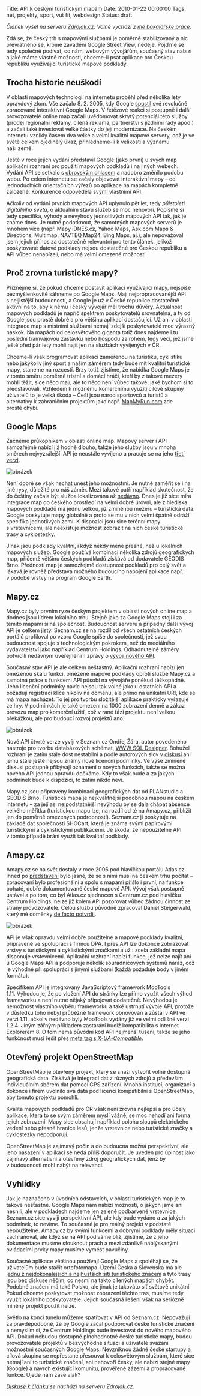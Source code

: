 Title: API k českým turistickým mapám
Date: 2010-01-22 00:00:00
Tags: net, projekty, sport, vut fit, webdesign
Status: draft

*Článek vyšel na serveru [Zdrojak.cz](http://zdrojak.root.cz/clanky/api-k-ceskym-turistickym-mapam/). Volně vychází z [mé bakalářské práce]({filename}2009-08-30_bakalar.md).*

Zdá se, že český trh s mapovými službami je poměrně stabilizovaný a nic převratného se, kromě zavádění Google Street View, neděje. Pojďme se tedy společně podívat, co nám, webovým vývojářům, současný stav nabízí a jaké máme vlastně možnosti, chceme-li psát aplikace pro Českou republiku využívající turistické mapové podklady.

## Trocha historie neuškodí

V oblasti mapových technologií na internetu proběhl před několika lety opravdový zlom. Vše začalo 8. 2. 2005, kdy Google [spustil](http://googleblog.blogspot.com/2005/02/mapping-your-way.html) své revolučně zpracované interaktivní Google Maps. V řetězové reakci si postupně i další provozovatelé online map začali uvědomovat skrytý potenciál této služby (prodej regionální reklamy, cílená reklama, partnerství s jízdními řády apod.) a začali také investovat velké částky do její modernizace. Na českém internetu vznikly časem dva velké a velmi kvalitní mapové servery, což je ve světě celkem ojedinělý úkaz, přihlédneme-li k velikosti a významu naší země.

Ještě v roce jejich vydání představil Google (jako první) u svých map aplikační rozhraní pro použití mapových podkladů i na jiných webech. Vydání API se setkalo s [obrovským ohlasem](http://maps.google.com/help/maps/casestudies/) a nadobro změnilo podobu webu. Po celém internetu se začaly objevovat interaktivní mapy – od jednoduchých orientačních výřezů po aplikace na mapách kompletně založené. Konkurence odpověděla svými vlastními API.

Ačkoliv od vydání prvních mapových API uplynulo pět let, tedy *půlstoletí digitálního světa*, o aktuálním stavu služeb se moc nehovoří. Popišme si tedy specifika, výhody a nevýhody jednotlivých mapových API tak, jak je známe dnes. Je nutné podotknout, že samotných mapových serverů je mnohem více (např. Mapy iDNES.cz, Yahoo Maps, Ask.com Maps & Directions, Multimap, NAVTEQ Map24, Bing Maps, aj.), ale nepovažoval jsem jejich přínos za dostatečně relevantní pro tento článek, jelikož poskytované datové podklady nejsou dostatečné pro Českou republiku a API vůbec nenabízejí, nebo má velmi omezené možnosti.

## Proč zrovna turistické mapy?

Přiznejme si, že pokud chceme postavit aplikaci využívající mapy, nejspíše bezmyšlenkovitě sáhneme po Google Maps. Mají nejpropracovanější API s nejjistější budoucností, a Google je už v České republice dostatečně aktivní na to, aby k němu i český vývojář měl trochu důvěry. Aktuálnost mapových podkladů je napříč spektrem poskytovatelů srovnatelná, a ty od Google jsou prostě dobré a pro většinu aplikací dostačující. Už ani v oblasti integrace map s místními službami nemají zdejší poskytovatelé moc výrazný náskok. Na mapách od celosvětového giganta totiž dnes najdeme i tu poslední tramvajovou zastávku nebo hospodu za rohem, tedy věci, jež jsme ještě před pár lety mohli najít jen na službách vyvíjených v ČR.

Chceme-li však programovat aplikaci zaměřenou na turistiku, cyklistiku nebo jakýkoliv jiný sport a naším záměrem tedy bude mít kvalitní turistické mapy, staneme na rozcestí. Brzy totiž zjistíme, že nabídka Google Maps je v tomto směru poměrně tristní a domácí hráči, kteří by z takové mezery mohli těžit, sice něco mají, ale to něco není vůbec takové, jaké bychom si to představovali. Vzhledem k možnému komerčnímu využití cílové skupiny uživatelů to je velká škoda – Češi jsou národ sportovců a turistů a alternativy k zahraničním projektům jako např. [MapMyRun.com](http://www.mapmyrun.com/) zde prostě chybí.

## Google Maps

Začněme průkopníkem v oblasti online map. Mapový server i API samozřejmě nabízí již hodně dlouho, takže jeho služby jsou v mnoha směrech nejvyzrálejší. API je neustále vyvíjeno a pracuje se na
jeho [třetí verzi](http://code.google.com/intl/cs/apis/maps/documentation/v3/).

![obrázek]({static}/images/125.jpg)

Není dobré se však nechat unést jeho možnostmi. Je nutné zaměřit se i na jiné rysy, důležité pro náš záměr. Mezi takové patří například skutečnost, že do češtiny začala být služba lokalizována až [nedávno](http://www.lupa.cz/clanky/mapy-google-v-cestine-realita-nebo-zbozne-prani/). Dnes je již sice míra integrace map do českého prostředí na velmi dobré úrovni, ale z hlediska mapových podkladů má jednu velkou, již zmíněnou mezeru – turistická data. Google poskytuje mapy globálně a proto se mu v nich velmi špatně odráží specifika jednotlivých zemí. K dispozici jsou sice terénní mapy s vrstevnicemi, ale neexistuje možnost zobrazit na nich české turistické trasy a cyklostezky.

Jinak jsou podklady kvalitní, i když někdy méně přesné, než u lokálních mapových služeb. Google používá kombinaci několika zdrojů geografických map, přičemž většinu českých podkladů získává od dodavatele GEODIS Brno. Předností map je samozřejmě dostupnost podkladů pro celý svět a lákavá je rovněž představa možného budoucího napojení aplikace např. v podobě vrstvy na program Google Earth.

## Mapy.cz

Mapy.cz byly prvním ryze českým projektem v oblasti nových online map a dodnes jsou lídrem lokálního trhu. Stejně jako za Google Maps stojí i za těmito mapami silná společnost. Budoucnost serveru a případný další vývoj API je celkem jistý. Seznam.cz se na rozdíl od všech ostatních českých portálů profiloval po vzoru Google spíše do společnosti, jež svou budoucnost spojuje s technologickým pokrokem, než do mediálního vydavatelství jako například Centrum Holdings. Odhadnutelné záměry potvrdili nedávným uveřejněním zprávy o [vývoji nového API](http://mapy.cz.sblog.cz/2009/02/18/29).

Současný stav API je ale celkem nešťastný. Aplikační rozhraní nabízí jen omezenou škálu funkcí, omezené mapové podklady oproti službě Mapy.cz a samotná práce s funkcemi API působí na vývojáře poněkud těžkopádně. Jeho licenční podmínky navíc nejsou tak volné jako u ostatních API a požadují registraci klíče nikoliv na doménu, ale přímo na unikátní URI, kde se má mapa nacházet. To jej pro tvorbu složitější aplikace prakticky vyřazuje ze hry. V podmínkách je také omezení na 1000 zobrazení denně a zákaz provozu map pro komerční užití, což v rané fázi projektu není velkou překážkou, ale pro budoucí rozvoj projektů ano.

![obrázek]({static}/images/126.jpg)

Nové API čtvrté verze vyvíjí v Seznam.cz Ondřej Žára, autor povedeného nástroje pro tvorbu databázových schémat, [WWW SQL Designer](http://code.google.com/p/wwwsqldesigner). Bohužel rozhraní je zatím stále dost nestabilní a podle autorových
slov v [diskusi](http://forum.lide.cz/forum.fcgi?akce=forum_data&forum_ID=86016&auth=) ani jemu stále ještě nejsou známy nové licenční podmínky. Ve výše zmíněné diskusi postupně přibývají oznámení o nových funkcích, takže se možná nového API jednou opravdu dočkáme. Kdy to však bude a za jakých podmínek bude k dispozici, to zatím nikdo neví.

Mapy.cz jsou připraveny kombinací geografických dat od PLANstudio a GEODIS Brno. Turistická mapa je nejkvalitnější podobnou mapou na českém internetu – za její asi nejpodstatnější nevýhodu by se dala chápat absence velkého měřítka (turistickou mapu lze, na rozdíl od té na Amapy.cz, přiblížit jen do poměrně omezených podrobností). Seznam.cz ji poskytuje na základě dat společnosti SHOCart, která je známa svými papírovými turistickými a cyklistickými publikacemi. Je škoda, že nepoužitelné API v tomto případě brání využít tak kvalitní podklady.

## Amapy.cz

Amapy.cz se na svět dostaly v roce 2006 pod hlavičkou portálu Atlas.cz. Ihned po [představení](http://management.blog.lupa.cz/2006/11/05/spetka-koreni-ze-zakulisi-projektu-novych-atlasich-map/) bylo jasné, že se s nimi musí na českém trhu počítat – zpracování bylo profesionální a spolu s mapami přišlo i první, na funkce bohaté, dobře dokumentované české mapové API. Vývoj však postupně ustával a po tom, co byl Atlas.cz sjednocen s Centrum.cz pod hlavičku Centrum Holdings, nelze již kolem API pozorovat vůbec žádnou činnost ze strany provozovatele. Celou službu původně zpracoval Daniel Steigerwald, který mé doměnky [de facto potvrdil](http://twitter.com/steida/statuses/2211073537).

![obrázek]({static}/images/124.jpg)

API je však opravdu velmi dobře použitelné a mapové podklady kvalitní, připravené ve spolupráci s firmou DPA. I přes API lze dokonce zobrazovat vrstvy s turistickými a cyklistickými značkami a už i zcela základní mapa disponuje vrstevnicemi. Aplikační rozhraní nabízí funkce, jež nelze najít ani u Google Maps API a podporuje několik souřadnicových systémů naráz, což je výhodné při spolupráci s jinými službami (každá požaduje body v jiném formátu).

Specifikem API je integrovaný JavaScriptový framework MooTools 1.11. Výhodou je, že po vložení API do stránky lze přímo využít všech výhod frameworku a není nutné nějaký připojovat dodatečně. Nevýhodou je nemožnost vlastního výběru frameworku a také ustrnutí vývoje API, protože v důsledku toho nebyl průběžně framework obnovován a zůstal v API ve verzi 1.11, ačkoliv nedávno byly MooTools vydány již ve velmi odlišné verzi 1.2.4. Jiným zářným příkladem zastarání budiž kompatibilita s Internet Explorerem 8. O tom nemá původní kód API nejmenší tušení, takže se jeho funkčnost musí řešit přes [meta tag s *X-UA-Compatible*](http://zdrojak.root.cz/clanky/tri-zobrazovaci-mody-internet-exploreru-8/).

## Otevřený projekt OpenStreetMap

OpenStreetMap je otevřený projekt, který se snaží vytvořit volně dostupná geografická data. Získává je integrací dat z různých zdrojů a především individuálním sběrem dat pomocí GPS zařízení. Mnoho institucí, organizací a dokonce i firem uvolnilo svá data pod licencí kompatibilní s OpenStreetMap, aby tomuto projektu pomohli.

Kvalita mapových podkladů pro ČR však není zrovna nejlepší a pro účely aplikace, která to se svým záměrem myslí vážně, se moc nehodí ani forma jejich zobrazení. Mapy sice obsahují například polohu sloupů elektrického vedení nebo přesné hranice lesů, jenže vrstevnice nebo turistické značky a cyklostezky nepodporují.

OpenStreetMap je zajímavý počin a do budoucna možná perspektivní, ale jeho nasazení v aplikaci se nedá příliš doporučit. Je uveden pro úplnost jako zajímavý alternativní a otevřený zdroj geografických dat, jenž by v budoucnosti mohl nabýt na relevanci.

## Vyhlídky

Jak je naznačeno v úvodních odstavcích, v oblasti turistických map je to takové nešťastné. Google Maps nám nabízí možnosti, o jakých jsme ani nesnili, ale v podkladech najdeme jen zeleně podbarvené vrstevnice. Seznam.cz sice vyvíjí perspektivní API, ale kdy bude vydáno a za jakých podmínek, to nevíme. To současné je pro reálný projekt v podstatě nepoužitelné. Amapy.cz by svými funkcemi a dobrými podklady měly situaci zachraňovat, ale když se na API podíváme blíž, zjistíme, že z jeho dokumentace musíme sfouknout prach a mezi zdánlivě nablýskanými ovládacími prvky mapy musíme vymést pavučiny.

Současné aplikace většinou používají Google Maps a spoléhají se, že uživatelům bude stačit ortofotomapa. Území Česka a Slovenska má ale [jednu z nejdokonalejších a nejhustších sítí turistického značení](http://www.klubturistu.cz/turisticke-znaceni) a tyto trasy jsou bez diskuse něčím, co nesmí na takto cílených mapách chybět. Podobné značení má také Polsko, ale jinak je takováto síť světově unikátní. Pokud chceme poskytovat možnost zobrazení těchto tras, musíme tedy využít lokálního poskytovatele. Jejich současná řešení však na seriózně míněný projekt použít nelze.

Světlo na konci tunelu můžeme spatřovat v API od Seznam.cz. Nepovažuji za pravděpodobné, že by Google začal podporovat české turistické značení a nemyslím si, že Centrum Holdings bude investovat do nového mapového API. Dokud nebudou dostupné plnohodnotné české turistické mapy, budou provozovatelé projektů v bezvýchodné situaci a uživatelé svázáni možnostmi současných Google Maps. Nevzniknou žádné české startupy a cílová skupina se nepřestane přesouvat k celosvětovým službám, které sice nemají ani to turistické značení, ani nehovoří česky, ale nabízí stejné mapy (Google) a navrch existující komunitu, prověřené zázemí a propracované funkce. Ujede nám zase vlak?

*[Diskuse k článku](http://zdrojak.root.cz/clanky/api-k-ceskym-turistickym-mapam/nazory/) se nachází na serveru Zdrojak.cz.*
